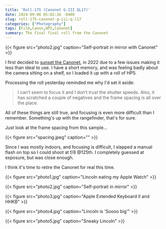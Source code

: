 ```yaml
---
title: 'Roll-175 (Canonet G-III QL17)'
date: 2024-09-06 05:02:26 -0400
slug: roll-175-canonet-g-iii-q-l17
categories: ["Photography"]
tags: [Film,Canon,HP5,Canonet]
summary: The final final roll from the Canonet
---
```


{{< figure src="photo2.jpg" caption="Self-portrait in mirror with Canonet" >}}

I first decided to [sunset the Canonet](https://baty.blog/2022/10/sunsetting-the-canonet), in 2022 due to a few issues making it less than ideal to use. I have a short memory, and was feeling badly about the camera sitting on a shelf, so I loaded it up with a roll of HP5.

Processing the roll yesterday reminded me why I'd set it aside:

<!--more-->

>  I can’t seem to focus it and I don’t trust the shutter speeds. Also, it has scratched a couple of negatives and the frame spacing is all over the place.

All of these things are still true, and focusing is even more difficult than I remember. Something's up with the rangefinder, that's for sure. 

Just look at the frame spacing from this sample...

{{< figure src="spacing.jpeg" caption="" >}}

Since I was mostly indoors, and focusing is difficult, I slapped a manual flash on top so I could shoot at f/8 @125th. I completely guessed at exposure, but was close enough.

I think it's time to retire the Canonet for real this time.

{{< figure src="photo1.jpg" caption="Lincoln eating my Apple Watch" >}}

{{< figure src="photo2.jpg" caption="Self-portrait in mirror" >}}

{{< figure src="photo3.jpg" caption="Apple Extended Keyboard II and HHKB" >}}

{{< figure src="photo4.jpg" caption="Lincoln is 'Soooo big'" >}}

{{< figure src="photo5.jpg" caption="Sneaky Lincoln" >}}
